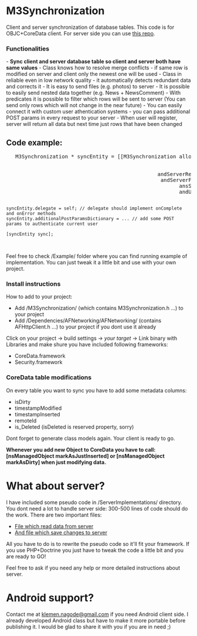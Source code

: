 M3Synchronization
=================

Client and server synchronization of database tables. This code is for OBJC+CoreData client. For server side you can use <a href="#">this repo</a>.

<h3>Functionalities</h3>
- <b>Sync client and server database table so client and server both have same values</b>
- Class knows how to resolve merge conflicts - if same row is modified on server and client only the newest one will be used
- Class in reliable even in low network quality - it automatically detects redundant data and corrects it
- It is easy to send files (e.g. photos) to server
- It is possible to easily send nested data together (e.g. News + NewsComment)
- With predicates it is possible to filter which rows will be sent to server (You can send only rows which will not change in the near future)
- You can easily connect it with custom user athentication systems - you can pass additional POST params in every request to your server
- When user will register, server will return all data but next time just rows that have been changed

<h2>Code example:</h2>
<pre>
   M3Synchronization * syncEntity = [[M3Synchronization alloc] initForClass: @"Car"
                                                                  andContext: context
                                                                andServerUrl: kWebsiteUrl
                                                 andServerReceiverScriptName: kServerReceiverScript
                                                  andServerFetcherScriptName: kServerFetcherScript
                                                        ansSyncedTableFields:@[@"licenceNumber", @"manufacturer", @"model"]
                                                        andUniqueTableFields:@[@"licenceNumber"]];
                                                
                                                
    syncEntity.delegate = self; // delegate should implement onComplete and onError methods
    syncEntity.additionalPostParamsDictionary = ... // add some POST params to authenticate current user
    
    [syncEntity sync];
</pre>

Feel free to check /Example/ folder where you can find running example of implementation. You can just tweak it a little bit and use with your own project.

<h3>Install instructions</h3>

How to add to your project:

- Add /M3Synchronization/ (which contains M3Synchronization.h ...) to your project
- Add /Dependencies/AFNetworking/AFNetworking/ (contains AFHttpClient.h ...) to your project if you dont use it already

Click on your project -> build settings -> <i>your target</i> -> Link binary with Libraries and make shure you have included following frameworks:

- CoreData.framework
- Security.framework

<h3>CoreData table modifications</h3>

On every table you want to sync you have to add some metadata columns:
- isDirty
- timestampModified
- timestampInserted
- remoteId
- is_Deleted (isDeleted is reserved property, sorry)

Dont forget to generate class models again. Your client is ready to go.

<b>Whenever you add new Object to CoreData you have to call: [nsManagedObject markAsJustInserted] or [nsManagedObject markAsDirty] when just modifying data.</b>



<h1>What about server?</h1>
I have included some pseudo code in /ServerImplementations/ directory. You dont need a lot to handle server side: 300-500 lines of code should do the work. There are two important files:

- <a href="https://github.com/knagode/M3Synchronization/blob/master/ServerImplementations/PHP%2BDoctrine/synchronizationGet.php">File which read data from server</a>
- <a href="https://github.com/knagode/M3Synchronization/blob/master/ServerImplementations/PHP%2BDoctrine/synchronizationSave.php">And file which save changes to server</a>

All you have to do is to rewrite the pseudo code so it'll fit your framework. If you use PHP+Doctrine you just have to tweak the code a little bit and you are ready to GO!

Feel free to ask if you need any help or more detailed instructions about server.

<h1>Android support?</h1>
Contact me at <a href="mailto:klemen.nagode@gmail.com">klemen.nagode@gmail.com</a> if you need Android client side. I already developed Android class but have to make it more portable before publishing it. I would be glad to share it with you if you are in need ;)

